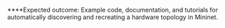 ****Expected outcome: Example code, documentation, and tutorials for automatically discovering and recreating a hardware topology in Mininet.

